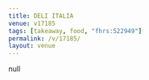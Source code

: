 ```yaml
---
title: DELI ITALIA
venue: v17185
tags: [takeaway, food, "fhrs:522949"]
permalink: /v/17185/
layout: venue
---
```

null